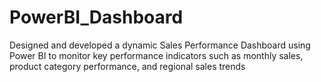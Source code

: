 # PowerBI_Dashboard
Designed and developed a dynamic Sales Performance Dashboard using Power BI to monitor key performance indicators such as monthly sales, product category performance, and regional sales trends
